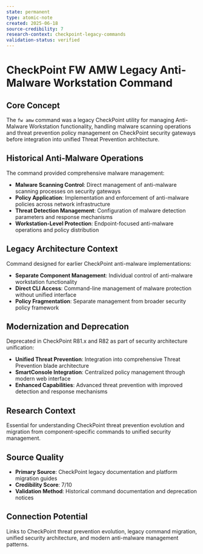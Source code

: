 ```yaml
---
state: permanent
type: atomic-note
created: 2025-06-18
source-credibility: 7
research-context: checkpoint-legacy-commands
validation-status: verified
---
```


# CheckPoint FW AMW Legacy Anti-Malware Workstation Command

## Core Concept
The `fw amw` command was a legacy CheckPoint utility for managing Anti-Malware Workstation functionality, handling malware scanning operations and threat prevention policy management on CheckPoint security gateways before integration into unified Threat Prevention architecture.

## Historical Anti-Malware Operations
The command provided comprehensive malware management:
- **Malware Scanning Control**: Direct management of anti-malware scanning processes on security gateways
- **Policy Application**: Implementation and enforcement of anti-malware policies across network infrastructure
- **Threat Detection Management**: Configuration of malware detection parameters and response mechanisms
- **Workstation-Level Protection**: Endpoint-focused anti-malware operations and policy distribution

## Legacy Architecture Context
Command designed for earlier CheckPoint anti-malware implementations:
- **Separate Component Management**: Individual control of anti-malware workstation functionality
- **Direct CLI Access**: Command-line management of malware protection without unified interface
- **Policy Fragmentation**: Separate management from broader security policy framework

## Modernization and Deprecation
Deprecated in CheckPoint R81.x and R82 as part of security architecture unification:
- **Unified Threat Prevention**: Integration into comprehensive Threat Prevention blade architecture
- **SmartConsole Integration**: Centralized policy management through modern web interface
- **Enhanced Capabilities**: Advanced threat prevention with improved detection and response mechanisms

## Research Context
Essential for understanding CheckPoint threat prevention evolution and migration from component-specific commands to unified security management.

## Source Quality
- **Primary Source**: CheckPoint legacy documentation and platform migration guides
- **Credibility Score**: 7/10
- **Validation Method**: Historical command documentation and deprecation notices

## Connection Potential
Links to CheckPoint threat prevention evolution, legacy command migration, unified security architecture, and modern anti-malware management patterns.